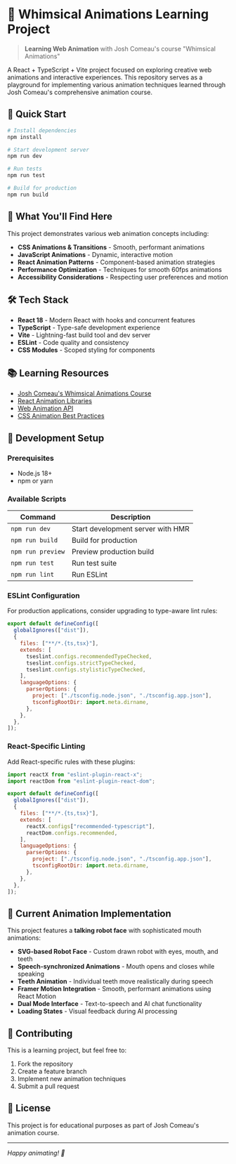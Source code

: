# 🎨 Whimsical Animations Learning Project

> **Learning Web Animation** with Josh Comeau's course "Whimsical Animations"

A React + TypeScript + Vite project focused on exploring creative web animations and interactive experiences. This repository serves as a playground for implementing various animation techniques learned through Josh Comeau's comprehensive animation course.

## 🚀 Quick Start

```bash
# Install dependencies
npm install

# Start development server
npm run dev

# Run tests
npm run test

# Build for production
npm run build
```

## 🎯 What You'll Find Here

This project demonstrates various web animation concepts including:

- **CSS Animations & Transitions** - Smooth, performant animations
- **JavaScript Animations** - Dynamic, interactive motion
- **React Animation Patterns** - Component-based animation strategies
- **Performance Optimization** - Techniques for smooth 60fps animations
- **Accessibility Considerations** - Respecting user preferences and motion

## 🛠️ Tech Stack

- **React 18** - Modern React with hooks and concurrent features
- **TypeScript** - Type-safe development experience
- **Vite** - Lightning-fast build tool and dev server
- **ESLint** - Code quality and consistency
- **CSS Modules** - Scoped styling for components

## 📚 Learning Resources

- [Josh Comeau's Whimsical Animations Course](https://www.joshwcomeau.com/animation/)
- [React Animation Libraries](https://react-spring.dev/)
- [Web Animation API](https://developer.mozilla.org/en-US/docs/Web/API/Web_Animations_API)
- [CSS Animation Best Practices](https://web.dev/animations/)

## 🔧 Development Setup

### Prerequisites

- Node.js 18+
- npm or yarn

### Available Scripts

| Command           | Description                       |
| ----------------- | --------------------------------- |
| `npm run dev`     | Start development server with HMR |
| `npm run build`   | Build for production              |
| `npm run preview` | Preview production build          |
| `npm run test`    | Run test suite                    |
| `npm run lint`    | Run ESLint                        |

### ESLint Configuration

For production applications, consider upgrading to type-aware lint rules:

```js
export default defineConfig([
  globalIgnores(["dist"]),
  {
    files: ["**/*.{ts,tsx}"],
    extends: [
      tseslint.configs.recommendedTypeChecked,
      tseslint.configs.strictTypeChecked,
      tseslint.configs.stylisticTypeChecked,
    ],
    languageOptions: {
      parserOptions: {
        project: ["./tsconfig.node.json", "./tsconfig.app.json"],
        tsconfigRootDir: import.meta.dirname,
      },
    },
  },
]);
```

### React-Specific Linting

Add React-specific rules with these plugins:

```js
import reactX from "eslint-plugin-react-x";
import reactDom from "eslint-plugin-react-dom";

export default defineConfig([
  globalIgnores(["dist"]),
  {
    files: ["**/*.{ts,tsx}"],
    extends: [
      reactX.configs["recommended-typescript"],
      reactDom.configs.recommended,
    ],
    languageOptions: {
      parserOptions: {
        project: ["./tsconfig.node.json", "./tsconfig.app.json"],
        tsconfigRootDir: import.meta.dirname,
      },
    },
  },
]);
```

## 🎨 Current Animation Implementation

This project features a **talking robot face** with sophisticated mouth animations:

- **SVG-based Robot Face** - Custom drawn robot with eyes, mouth, and teeth
- **Speech-synchronized Animations** - Mouth opens and closes while speaking
- **Teeth Animation** - Individual teeth move realistically during speech
- **Framer Motion Integration** - Smooth, performant animations using React Motion
- **Dual Mode Interface** - Text-to-speech and AI chat functionality
- **Loading States** - Visual feedback during AI processing

## 🤝 Contributing

This is a learning project, but feel free to:

1. Fork the repository
2. Create a feature branch
3. Implement new animation techniques
4. Submit a pull request

## 📄 License

This project is for educational purposes as part of Josh Comeau's animation course.

---

_Happy animating! 🎉_
